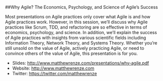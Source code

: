 ##Why Agile? The Economics, Psychology, and Science of Agile’s Success

Most presentations on Agile practices only cover what Agile is and how Agile practices work. However, in this session, we’ll discuss why Agile practices like Scrum, TDD, and refactoring are so effective in terms of economics, psychology, and science. In addition, we’ll explain the success of Agile practices with insights from various scientific fields including Information Theory, Network Theory, and Systems Theory. Whether you’re still unsold on the value of Agile, actively practicing Agile, or need to convince others of the value of Agile, this presentation is for you.

- Slides: http://www.matthewrenze.com/presentations/why-agile.pdf
- Website: http://www.matthewrenze.com
- Twitter: https://twitter.com/matthewrenze
